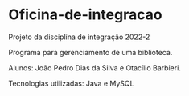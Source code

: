 # Oficina-de-integracao
Projeto da disciplina de integração 2022-2

Programa para gerenciamento de uma biblioteca.

Alunos: João Pedro Dias da Silva e Otacílio Barbieri.

Tecnologias utilizadas: Java e MySQL
